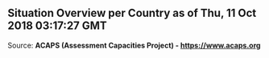 ## Situation Overview per Country as of Thu, 11 Oct 2018 03:17:27 GMT

Source: **ACAPS (Assessment Capacities Project) - https://www.acaps.org**